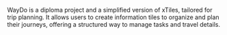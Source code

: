 WayDo is a diploma project and a simplified version of xTiles, tailored for trip planning. It allows users to create information tiles to organize and plan their journeys, offering a structured way to manage tasks and travel details.
